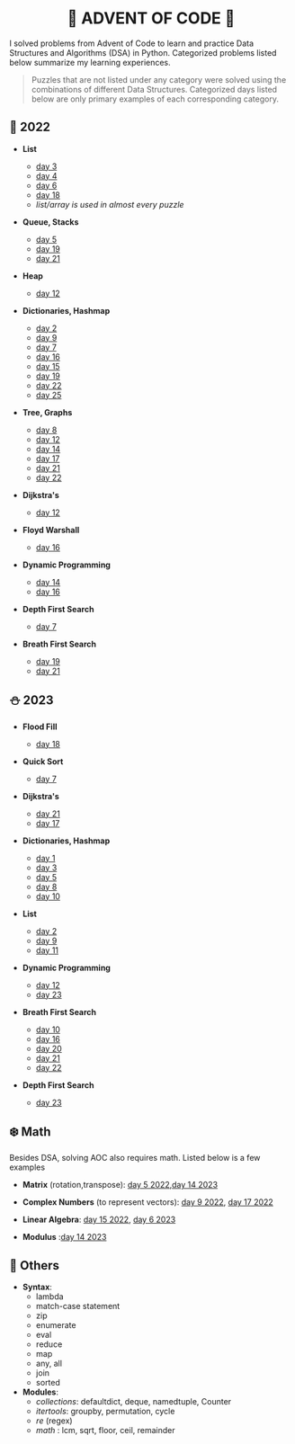 <h1 align=center> 🎄 ADVENT OF CODE 🎄</h1>

I solved problems from Advent of Code to learn and practice  Data Structures and Algorithms (DSA) in Python. Categorized problems listed below summarize my learning experiences. 

> Puzzles that are not listed under any category were solved using the combinations of different Data Structures. Categorized days listed below are only primary examples of each corresponding category. 

## 🎅 2022 
* **List**

    * [day 3](./2022/day3_2022/AOC_day3.py)
    * [day 4](./2022/day4_2022/day4.py)
    * [day 6](./2022/day6_2022/day6.py)
    * [day 18](./2022/day18_2022/day18part1.py)
    * *list/array is used in almost every puzzle*

* **Queue, Stacks** 
    * [day 5](./2022/day5_2022/day5.py)
    * [day 19](./2022/day19_2022/day19.py) 
    * [day 21](./2022/day21_2022/part2.py) 

* **Heap** 
    * [day 12](./2022/day12_2022/AOCday12.py)

* **Dictionaries, Hashmap** 
    * [day 2](./2022/day2_2022/AOC_day2_part2.py)
    * [day 9](./2022/day9_2022/day9.py)
    * [day 7](./2022/day7_2022/AOC_day7.py)
    * [day 16](./2022/day16_2022/day16.py)
    * [day 15](./2022/day15_2022/aoc15_part1.py)
    * [day 19](./2022/day19_2022/day19.py) 
    * [day 22](./2022/day22_2022/part1.py)
    * [day 25](./2022/day25_2022/part1.py)

* **Tree, Graphs**
    * [day 8](./2022/day8_2022/day8.py)
    * [day 12](./2022/day12_2022/AOCday12.py)
    * [day 14](./2022/day14_2022/AOC14_part1.py)
    * [day 17](./2022/day17_2022/day17_part1.py)
    * [day 21](./2022/day21_2022/part2.py) 
    * [day 22](./2022/day22_2022/part1.py)

* **Dijkstra's** 
    * [day 12](./2022/day12_2022/AOCday12.py)

* **Floyd Warshall**
    * [day 16](./2022/day16_2022/day16.py)


* **Dynamic Programming** 
    * [day 14](./2022/day14_2022/AOC14_part1.py)
    * [day 16](./2022/day16_2022/day16.py)

* **Depth First Search** 
    * [day 7](./2022/day7_2022/AOC_day7.py)

* **Breath First Search** 
    * [day 19](./2022/day19_2022/day19.py) 
    * [day 21](./2022/day21_2022/part2.py) 


## ⛄ 2023 

* **Flood Fill**
    * [day 18](./2023/day18_2023/part1.py)

* **Quick Sort**
    * [day 7](./2023/day7_2023/part1.py/)

* **Dijkstra's**
    * [day 21](./2023/day21_2023/part12.py)
    * [day 17](./2023/day17_2023/part1.py)
    

* **Dictionaries, Hashmap** 
    * [day 1](./2023/day1_2023/part2.py)
    * [day 3](./2023/day3_2023/part1.py)
    * [day 5](./2023/day5_2023/part1.py)
    * [day 8](./2023/day8_2023/part1.py)
    * [day 10](./2023/day10_2023/part1.py)

* **List**
    * [day 2](./2023/day2_2023/part1.py)
    * [day 9](./2023/day9_2023/part1.py)
    * [day 11](./2023/day11_2023/part1.py)

* **Dynamic Programming** 
    * [day 12](./2023/day12_2023/part1.py)
    * [day 23](./2023/day23_2023/part1.py)

* **Breath First Search** 
    * [day 10](./2023/day10_2023/part1.py)
    * [day 16](./2023/day16_2023/part1.py)
    * [day 20](./2023/day20_2023/part1.py)
    * [day 21](./2023/day21_2023/part1.py)
    * [day 22](./2023/day22_2023/bothpart.py)

* **Depth First Search** 
    * [day 23](./2023/day23_2023/part1.py)
    



## ❄️ Math
<p> Besides DSA, solving AOC also requires math. Listed below is a few examples</p>

* **Matrix** (rotation,transpose): [day 5 2022](./2022/day5_2022/day5.py),[day 14 2023](./2023/day14_2023/part1.py)

* **Complex Numbers** (to represent vectors): [day 9 2022](./2022/day9_2022/day9.py), [day 17 2022](./2022/day17_2022/day17_part1.py)

* **Linear Algebra**: [day 15 2022](./2022/day15_2022/README.md), [day 6 2023](./2023/day6_2023/part2.py)

* **Modulus** :[day 14 2023](./2023/day14_2023/part2.py)

## 🚀 Others 

* **Syntax**: 
    - lambda 
    - match-case statement 
    - zip
    - enumerate
    - eval
    - reduce
    - map
    - any, all
    - join
    - sorted
* **Modules**: 
    - *collections*: defaultdict, deque, namedtuple, Counter 
    - *itertools*: groupby, permutation, cycle 
    - *re* (regex)
    - *math* : lcm, sqrt, floor, ceil, remainder 








